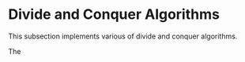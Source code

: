 # Divide and Conquer Algorithms
This subsection implements various of divide and conquer algorithms.

The
